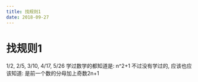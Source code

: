 ```yaml
---
title: 找规则1
date: 2018-09-27
---
```

# 找规则1
1/2, 2/5, 3/10, 4/17, 5/26
学过数学的都知道是: n^2+1
不过没有学过的, 应该也应该知道: 是前一个数的分母加上奇数2n+1
